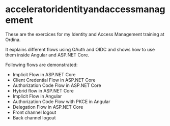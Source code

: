 # acceleratoridentityandaccessmanagement
These are the exercices for my Identity and Access Management training at Ordina.

It explains different flows using OAuth and OIDC and shows how to use them inside Angular and ASP.NET Core.

Following flows are demonstrated:
- Implicit Flow in ASP.NET Core
- Client Credential Flow in ASP.NET Core
- Authorization Code Flow in ASP.NET Core
- Hybrid flow in ASP.NET Core
- Implicit Flow in Angular
- Authorization Code Flow with PKCE in Angular
- Delegation Flow in ASP.NET Core
- Front channel logout
- Back channel logout


